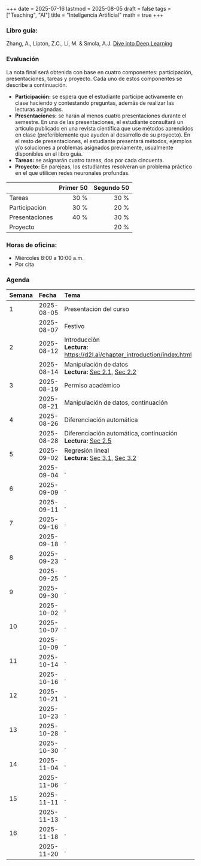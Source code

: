 +++
date      = 2025-07-16
lastmod   = 2025-08-05
draft     = false
tags      = ["Teaching", "AI"]
title     = "Inteligencia Artificial"
math      = true
+++


### Libro guía:

Zhang, A., Lipton, Z.C., Li, M. & Smola, A.J. [Dive into Deep Learning](https://d2l.ai/index.html)

### Evaluación

La nota final será obtenida con base en cuatro componentes: participación, presentaciones, tareas y proyecto. Cada uno de estos componentes se describe a continuación.

+ **Participación:** se espera que el estudiante participe activamente en clase haciendo y contestando preguntas, además de realizar las lecturas asignadas.
+ **Presentaciones:** se harán al menos cuatro presentaciones durante el semestre. En una de las presentaciones, el estudiante consultará un artículo publicado en una revista científica que use métodos aprendidos en clase (preferiblemente que ayuden al desarrollo de su proyecto). En el resto de presentaciones, el estudiante presentará métodos, ejemplos y/o soluciones a problemas asignados previamente, usualmente disponibles en el libro guía.
+ **Tareas:** se asignarán cuatro tareas, dos por cada cincuenta.
+ **Proyecto:**  En parejeas, los estudiantes resolveran un problema práctico en el que utilicen redes neuronales profundas.


|          | Primer 50| Segundo 50|
|:---------------|------:|------:|
| Tareas         |  30 % | 30 % |
| Participación  |  30 % | 20 % |
| Presentaciones |  40 % | 30 % |
| Proyecto       |       | 20 % |


### Horas de oficina: 

+ Miércoles 8:00 a 10:00 a.m.
+ Por cita

### Agenda

|Semana |Fecha      |Tema                                                                                                                                                                    |
|:------|:----------|:---------------------------------------------------|
|1      |2025-08-05 |Presentación del curso |
|&nbsp; |2025-08-07 | Festivo |
|2     |2025-08-12 |  Introducción <br> **Lectura:**  https://d2l.ai/chapter_introduction/index.html |
|&nbsp; |2025-08-14 | Manipulación de datos <br> **Lectura:**  [Sec 2.1](https://d2l.ai/chapter_preliminaries/ndarray.html#), [Sec 2.2](https://d2l.ai/chapter_preliminaries/pandas.html) |
|3     |2025-08-19 | Permiso académico  |
|&nbsp; |2025-08-21 |  Manipulación de datos, continuación    |
|4     |2025-08-26 | Diferenciación automática        |
|&nbsp; |2025-08-28 | Diferenciación automática, continuación <br> **Lectura:** [Sec 2.5](https://d2l.ai/chapter_preliminaries/autograd.html)    |
|5     |2025-09-02 |  Regresión lineal <br> **Lectura:** [Sec 3.1](https://d2l.ai/chapter_linear-regression/linear-regression.html), [Sec 3.2](https://d2l.ai/chapter_linear-regression/oo-design.html)        |
|&nbsp; |2025-09-04 | .            |
|6     |2025-09-09 | .        |
|&nbsp; |2025-09-11 | .    |
|7     |2025-09-16 | .        |
|&nbsp; |2025-09-18 | .    |
|8     |2025-09-23 | .        |
|&nbsp; |2025-09-25 | .    |
|9     |2025-09-30 | .        |
|&nbsp; |2025-10-02 | .    |
|10     |2025-10-07 | .        |
|&nbsp; |2025-10-09 | .    |
|11     |2025-10-14 | .        |
|&nbsp; |2025-10-16 | .    |
|12     |2025-10-21 | .        |
|&nbsp; |2025-10-23 | .    |
|13     |2025-10-28 | .        |
|&nbsp; |2025-10-30 | .    |
|14     |2025-11-04 | .        |
|&nbsp; |2025-11-06 | .    |
|15     |2025-11-11 | .        |
|&nbsp; |2025-11-13 | .    |
|16     |2025-11-18 | .        |
|&nbsp; |2025-11-20 | .    |

